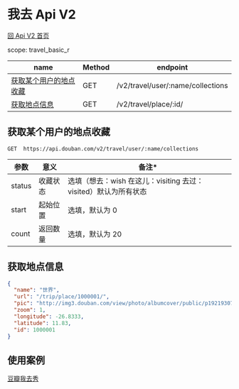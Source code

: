 # 我去 Api V2

[回 Api V2 首页](readme.md)

scope: travel_basic_r

| name                                       | Method | endpoint                          |
| ------------------------------------------ | ------ | --------------------------------- |
| [获取某个用户的地点收藏](#user-collection) | GET    | /v2/travel/user/:name/collections |
| [获取地点信息](#place)                     | GET    | /v2/travel/place/:id/             |

## 获取某个用户的地点收藏

```
GET  https://api.douban.com/v2/travel/user/:name/collections
```

| 参数   | 意义     | 备注\*                                                          |
| ------ | -------- | --------------------------------------------------------------- |
| status | 收藏状态 | 选填（想去：wish 在这儿：visiting 去过：visited）默认为所有状态 |
| start  | 起始位置 | 选填，默认为 0                                                  |
| count  | 返回数量 | 选填，默认为 20                                                 |

## 获取地点信息

```json
{
  "name": "世界",
  "url": "/trip/place/1000001/",
  "pic": "http://img3.douban.com/view/photo/albumcover/public/p1921930761.jpg",
  "zoom": 1,
  "longitude": -26.8333,
  "latitude": 11.83,
  "id": 1000001
}
```

## 使用案例

[豆瓣我去秀](http://www.douban.com/trip/service/badgemaker)
